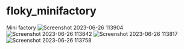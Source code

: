 # floky_minifactory
Mini factory
![Screenshot 2023-06-26 113904](https://github.com/uFLOKY/floky_minifactory/assets/80961359/e6e01eed-91ff-4398-b443-5f9d0fd255fa)
![Screenshot 2023-06-26 113842](https://github.com/uFLOKY/floky_minifactory/assets/80961359/93e45c0a-c43e-4a23-9aae-c78aab36e080)
![Screenshot 2023-06-26 113817](https://github.com/uFLOKY/floky_minifactory/assets/80961359/fa047d38-552f-4401-8875-e0d3aa808f96)
![Screenshot 2023-06-26 113758](https://github.com/uFLOKY/floky_minifactory/assets/80961359/d8c7ed8e-122b-4cf4-90e0-ee47a16bb69a)
